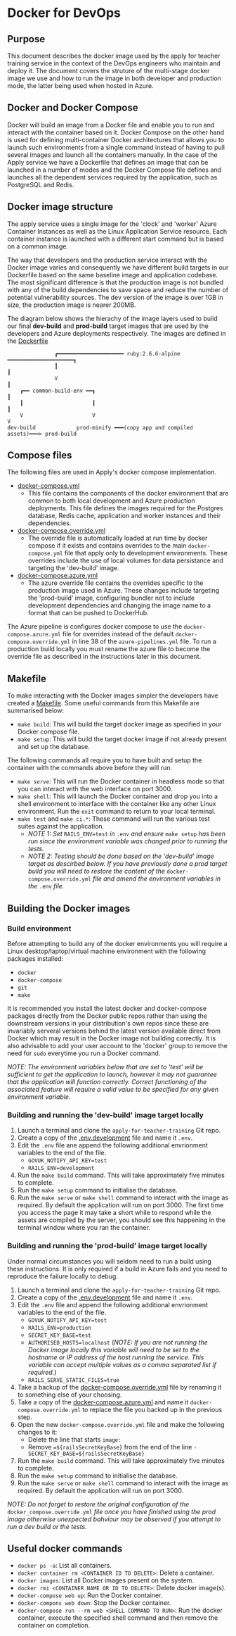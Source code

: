 # Docker for DevOps

## Purpose

This document describes the docker image used by the apply for teacher training service in the context of the DevOps engineers who maintain and deploy it. The document covers the struture of the multi-stage docker image we use and how to run the image in both developer and production mode, the latter being used when hosted in Azure.

## Docker and Docker Compose

Docker will build an image from a Docker file and enable you to run and interact with the container based on it. Docker Compose on the other hand is used for defining multi-container Docker architectures that allows you to launch such environments from a single command instead of having to pull several images and launch all the containers manually. In the case of the Apply service we have a Dockerfile that defines an image that can be launched in a number of modes and the Docker Compose file defines and launches all the dependent services required by the application, such as PostgreSQL and Redis.

## Docker image structure

The apply service uses a single image for the 'clock' and 'worker' Azure Container Instances as well as the Linux Application Service resource. Each container instance is launched with a different start command but is based on a common image.

The way that developers and the production service interact with the Docker image varies and consequently we have different build targets in our Dockerfile based on the same baseline image and application codebase. The most significant difference is that the production image is not bundled with any of the build dependencies to save space and reduce the number of potential vulnerability sources. The dev version of the image is over 1GB in size, the production image is nearer 200MB.

The diagram below shows the hierachy of the image layers used to build our final **dev-build** and **prod-build** target images that are used by the developers and Azure deployments respectively. The images are defined in the [Dockerfile](/Dockerfile)

```
               ┏━━━━━━━━━━━━━━━━━━━━━ ruby:2.6.6-alpine ━━━━━━━━━━━━━━━━━━━━━┓
               ┃                                                             ┃
               V                                                             ┃
    ┏━━ common-build-env ━━┓                                                 ┃
    ┃                      ┃                                                 ┃
    V                      V                                                 V
dev-build             prod-minify ━━━(copy app and compiled assets)━━━> prod-build
```
## Compose files

The following files are used in Apply's docker compose implementation.

- [docker-compose.yml](/docker-compose.yml)
  - This file contains the components of the docker environment that are common to both local development and Azure production deployments. This file defines the images required for the Postgres database, Redis cache, application and worker instances and their dependencies.
- [docker-compose.override.yml](/docker-compose.override.yml)
  - The override file is automatically loaded at run time by docker compose if it exists and contains overrides to the main `docker-compose.yml` file that apply only to development environments. These overrides include the use of local volumes for data persistance and targeting the 'dev-build' image.
- [docker-compose.azure.yml](/docker-compose.azure.yml)
  - The azure override file contains the overrides specific to the production image used in Azure. These changes include targeting the 'prod-build' image, configuring bundler not to include development dependencies and changing the image name to a format that can be pushed to DockerHub.

The Azure pipeline is configures docker compose to use the `docker-compose.azure.yml` file for overrides instead of the default `docker-compose.override.yml` in line 38 of the `azure-pipelines.yml` file. To run a production build locally you must rename the azure file to become the override file as described in the instructions later in this document.

## Makefile

To make interacting with the Docker images simpler the developers have created a [Makefile](/Makefile). Some useful commands from this Makefile are summarised below:
- `make build`: This will build the target docker image as specified in your Docker compose file.
- `make setup`: This will build the target docker image if not already present and set up the database.

The following commands all require you to have built and setup the container with the commands above before they will run.
- `make serve`: This will run the Docker container in headless mode so that you can interact with the web interface on port 3000.
- `make shell`: This will launch the Docker container and drop you into a shell environment to interface with the container like any other Linux environment. Run the `exit` command to return to your local terminal.
- `make test` and `make ci.*`: These command will run the various test suites against the application.
   - _NOTE 1: Set_ `RAILS_ENV=test` _in_ `.env` _and ensure_ `make setup` _has been run since the environment variable was changed prior to running the tests._
   - _NOTE 2: Testing should be done based on the 'dev-build' image target as descirbed below. If you have previously done a prod target build you will need to restore the content of the_ `docker-compose.override.yml` _file and amend the environment variables in the_ `.env` _file._

## Building the Docker images

### Build environment

Before attempting to build any of the docker environments you will require a Linux desktop/laptop/virtual machine environment with the following packages installed:
- `docker`
- `docker-compose`
- `git`
- `make`

It is recommended you install the latest docker and docker-compose packages directly from the Docker public repos rather than using the downstream versions in your distribution's own repos since these are invariably serveral versions behind the latest version available direct from Docker which may result in the Docker image not building correctly. It is also advisable to add your user account to the 'docker' group to remove the need for `sudo` everytime you run a Docker command.

_NOTE: The environment variables below that are set to 'test' will be sufficient to get the application to launch, however it may not guarantee that the application will function correctly. Correct functioning of the associated feature will require a valid value to be specified for any given environment variable._

### Building and running the 'dev-build' image target locally

1. Launch a terminal and clone the `apply-for-teacher-training` Git repo.
1. Create a copy of the [.env.development](/.env.development) file and name it `.env`.
1. Edit the `.env` file ane append the following additional envrionment variables to the end of the file.
   - `GOVUK_NOTIFY_API_KEY=test`
   - `RAILS_ENV=development`
1. Run the `make build` command. This will take approximately five minutes to complete.
1. Run the `make setup` command to initialise the database.
1. Run the `make serve` or `make shell` command to interact with the image as required. By default the application will run on port 3000. The first time you access the page it may take a short while to respond while the assets are compiled by the server, you should see this happening in the terminal window where you ran the container.

### Building and running the 'prod-build' image target locally

Under normal circumstances you will seldom need to run a build using these instructions. It is only required if a build in Azure fails and you need to reproduce the failure locally to debug.

1. Launch a terminal and clone the `apply-for-teacher-training` Git repo.
1. Create a copy of the [.env.development](/.env.development) file and name it `.env`.
1. Edit the `.env` file and append the following additional envrionment variables to the end of the file.
   - `GOVUK_NOTIFY_API_KEY=test`
   - `RAILS_ENV=production`
   - `SECRET_KEY_BASE=test`
   - `AUTHORISED_HOSTS=localhost` (_NOTE: If you are not running the Docker image locally this variable will need to be set to the hostname or IP address of the host running the service. This variable can accept multiple values as a comma separated list if required._)
   - `RAILS_SERVE_STATIC_FILES=true`
1. Take a backup of the [docker-compose.override.yml](/docker-compose.override.yml) file by renaming it to something else of your choosing.
1. Take a copy of the [docker-compose.azure.yml](/docker-compose.azure.yml) and name it `docker-compose.override.yml` to replace the file you backed up in the previous step.
1. Open the new `docker-compose.override.yml` file and make the following changes to it:
   - Delete the line that starts `image:`
   - Remove `=${railsSecretKeyBase}` from the end of the line `- SECRET_KEY_BASE=${railsSecretKeyBase}`
1. Run the `make build` command. This will take approximately five minutes to complete.
1. Run the `make setup` command to initialise the database.
1. Run the `make serve` or `make shell` command to interact with the image as required. By default the application will run on port 3000.

_NOTE: Do not forget to restore the original configuration of the_ `docker_compose.override.yml` _file once you have finished using the prod image otherwise unexpected bahviour may be observed if you attempt to run a dev build or the tests._

## Useful docker commands

- `docker ps -a`: List all containers.
- `docker container rm <CONTAINER ID TO DELETE>`: Delete a container.
- `docker images`: List all Docker images present on the system.
- `docker rmi <CONTAINER NAME OR ID TO DELETE>`: Delete docker image(s).
- `docker-compose web up`: Run the Docker container.
- `docker-compons web down`: Stop the Docker container.
- `docker-compose run --rm web <SHELL COMMAND TO RUN>`: Run the docker container, execute the specified shell command and then remove the container on completion.
